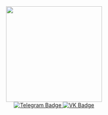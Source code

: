 
<div id="header" align="center">
  <img src="https://media.giphy.com/media/aer096d3vD4rYVsgNn/giphy.gif" width="250"/>
</div>

<div id="badges" align="center">
  <a href="https://t.me/Ms_Risha">
    <img src="https://img.shields.io/badge/Telegram-blue?logo=telegram&logoColor=white&style=for-the-badge" alt="Telegram Badge"/>
  </a>
  <a href="https://vk.com/arina_radivon">
    <img src="https://img.shields.io/badge/VK-black?logo=vk&logoColor=white&style=for-the-badge" alt="VK Badge"/>
  </a>
</div>

<div id="counter" align="center">
  <img src="https://komarev.com/ghpvc/?username=arina-radivon&style=flat-square&color=blue" alt="" />
</div>



<!--
**arina-radivon/arina-radivon** is a ✨ _special_ ✨ repository because its `README.md` (this file) appears on your GitHub profile.

Here are some ideas to get you started:

- 🔭 I’m currently working on ...
- 🌱 I’m currently learning ...
- 👯 I’m looking to collaborate on ...
- 🤔 I’m looking for help with ...
- 💬 Ask me about ...
- 📫 How to reach me: ...
- 😄 Pronouns: ...
- ⚡ Fun fact: ...
-->
